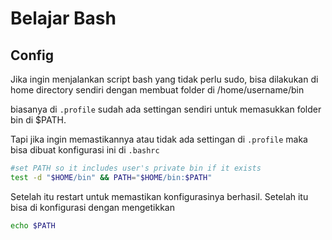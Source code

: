 # Belajar Bash

## Config

Jika ingin menjalankan script bash yang tidak perlu sudo, bisa dilakukan di home directory sendiri dengan membuat folder di /home/username/bin

biasanya di `.profile` sudah ada settingan sendiri untuk memasukkan folder bin di $PATH.

Tapi jika ingin memastikannya atau tidak ada settingan di `.profile` maka bisa dibuat konfigurasi ini di `.bashrc`

```bash
#set PATH so it includes user's private bin if it exists
test -d "$HOME/bin" && PATH="$HOME/bin:$PATH"
```

Setelah itu restart untuk memastikan konfigurasinya berhasil. Setelah itu bisa di konfigurasi dengan mengetikkan

```bash
echo $PATH
```